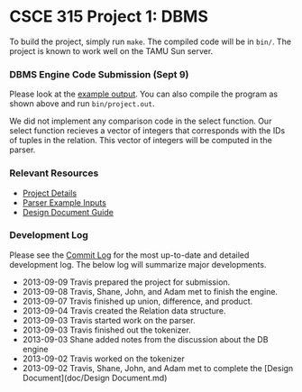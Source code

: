 CSCE 315 Project 1: DBMS
=============

To build the project, simply run `make`. The compiled code will be in `bin/`. The project is known to work well on the TAMU Sun server.

### DBMS Engine Code Submission (Sept 9)

Please look at the [example output](output.md). You can also compile the program as shown above and run `bin/project.out`.

We did not implement any comparison code in the select function. Our select function recieves a vector of integers that corresponds with the IDs of tuples in the relation. This vector of integers will be computed in the parser.

### Relevant Resources

* [Project Details](http://courses.cs.tamu.edu/choe/13fall/315/proj1.html)
* [Parser Example Inputs](http://students.cse.tamu.edu/aalap/CSCE315_s12/sample_inputs/parser_milestone_good_inputs.txt)
* [Design Document Guide](http://blog.slickedit.com/2007/05/how-to-write-an-effective-design-document/)


### Development Log

Please see the [Commit Log](https://github.com/travisolbrich/315-P1-DBMS/commits/master) for the most up-to-date and detailed development log. The below log will summarize major developments.

* 2013-09-09 Travis prepared the project for submission.
* 2013-09-08 Travis, Shane, John, and Adam met to finish the engine.
* 2013-09-07 Travis finished up union, difference, and product.
* 2013-09-04 Travis created the Relation data structure.
* 2013-09-03 Travis started work on the parser.
* 2013-09-03 Travis finished out the tokenizer.
* 2013-09-03 Shane added notes from the discussion about the DB engine 
* 2013-09-02 Travis worked on the tokenizer
* 2013-09-02 Travis, Shane, John, and Adam met to complete the [Design Document](doc/Design Document.md)
